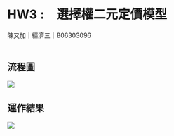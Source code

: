 # HW3 :　選擇權二元定價模型
陳又加｜經濟三｜B06303096 <br>
<br>

## 流程圖
![](https://i.imgur.com/IuHQggL.png)

## 運作結果
![](https://i.imgur.com/FuSoUXU.png)

